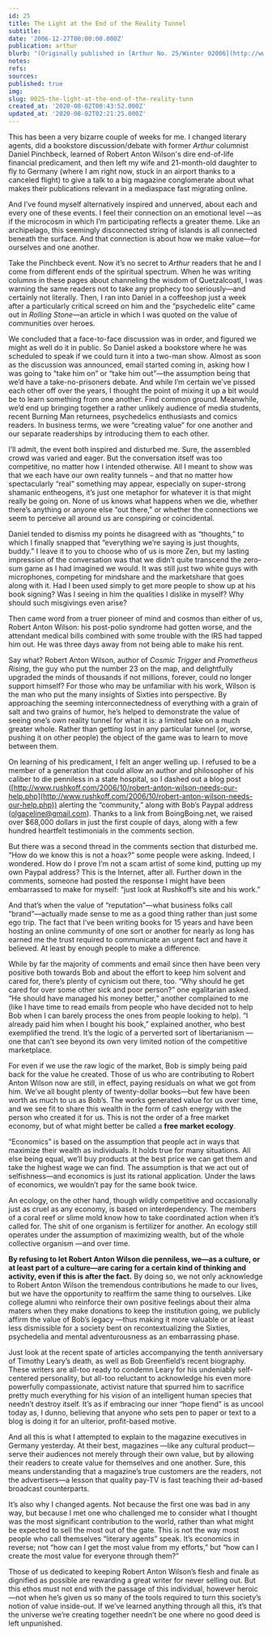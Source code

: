 ```yaml
---
id: 25
title: The Light at the End of the Reality Tunnel
subtitle: 
date: '2006-12-27T00:00:00.000Z'
publication: arthur
blurb: "(Originally published in [Arthur No. 25/Winter 02006](http://www.arthurmag.com/store/index.php?ID=31))"
notes: 
refs: 
sources: 
published: true
img: 
slug: 0025-the-light-at-the-end-of-the-reality-tunn
created_at: '2020-08-02T00:43:52.000Z'
updated_at: '2020-08-02T02:21:25.000Z'
---
```

This has been a very bizarre couple of weeks for me. I changed literary agents, did a bookstore discussion/debate with former *Arthur* columnist Daniel Pinchbeck, learned of Robert Anton Wilson's dire end-of-life financial predicament, and then left my wife and 21-month-old daughter to fly to Germany (where I am right now, stuck in an airport thanks to a canceled flight) to give a talk to a big magazine conglomerate about what makes their publications relevant in a mediaspace fast migrating online.

And I’ve found myself alternatively inspired and unnerved, about each and every one of these events. I feel their connection on an emotional level —as if the microcosm in which I’m participating reflects a greater theme. Like an archipelago, this seemingly disconnected string of islands is all connected beneath the surface. And that connection is about how we make value—for ourselves and one another.

Take the Pinchbeck event. Now it’s no secret to *Arthur* readers that he and I come from different ends of the spiritual spectrum. When he was writing columns in these pages about channeling the wisdom of Quetzalcoatl, I was warning the same readers not to take any prophecy too seriously—and certainly not literally. Then, I ran into Daniel in a coffeeshop just a week after a particularly critical screed on him and the “psychedelic elite” came out in *Rolling Stone*—an article in which I was quoted on the value of communities over heroes.

We concluded that a face-to-face discussion was in order, and figured we might as well do it in public. So Daniel asked a bookstore where he was scheduled to speak if we could turn it into a two-man show. Almost as soon as the discussion was announced, email started coming in, asking how I was going to “take him on” or “take him out”—the assumption being that we’d have a take-no-prisoners debate. And while I’m certain we’ve pissed each other off over the years, I thought the point of mixing it up a bit would be to learn something from one another. Find common ground. Meanwhile, we’d end up bringing together a rather unlikely audience of media students, recent Burning Man returnees, psychedelics enthusiasts and comics readers. In business terms, we were “creating value” for one another and our separate readerships by introducing them to each other.

I’ll admit, the event both inspired and disturbed me. Sure, the assembled crowd was varied and eager. But the conversation itself was too competitive, no matter how I intended otherwise. All I meant to show was that we each have our own reality tunnels – and that no matter how spectacularly “real” something may appear, especially on super-strong shamanic entheogens, it’s just one metaphor for whatever it is that might really be going on. None of us knows what happens when we die, whether there’s anything or anyone else “out there,” or whether the connections we seem to perceive all around us are conspiring or coincidental.

Daniel tended to dismiss my points he disagreed with as “thoughts,” to which I finally snapped that “everything we’re saying is just thoughts, buddy.” I leave it to you to choose who of us is more Zen, but my lasting impression of the conversation was that we didn’t quite transcend the zero-sum game as I had imagined we would. It was still just two white guys with microphones, competing for mindshare and the marketshare that goes along with it. Had I been used simply to get more people to show up at his book signing? Was I seeing in him the qualities I dislike in myself? Why should such misgivings even arise?

Then came word from a truer pioneer of mind and cosmos than either of us, Robert Anton Wilson: his post-polio syndrome had gotten worse, and the attendant medical bills combined with some trouble with the IRS had tapped him out. He was three days away from not being able to make his rent.

Say what? Robert Anton Wilson, author of *Cosmic Trigger* and *Prometheus Rising*, the guy who put the number 23 on the map, and delightfully upgraded the minds of thousands if not millions, forever, could no longer support himself? For those who may be unfamiliar with his work, Wilson is the man who put the many insights of Sixties into perspective. By approaching the seeming interconnectedness of everything with a grain of salt and two grains of humor, he’s helped to demonstrate the value of seeing one’s own reality tunnel for what it is: a limited take on a much greater whole. Rather than getting lost in any particular tunnel (or, worse, pushing it on other people) the object of the game was to learn to move between them.

On learning of his predicament, I felt an anger welling up. I refused to be a member of a generation that could allow an author and philosopher of his caliber to die penniless in a state hospital, so I dashed out a blog post ([http://www.rushkoff.com/2006/10/robert-anton-wilson-needs-our-help.php](http://www.rushkoff.com/2006/10/robert-anton-wilson-needs-our-help.php)) alerting the “community,” along with Bob’s Paypal address (olgaceline@gmail.com). Thanks to a link from BoingBoing.net, we raised over $68,000 dollars in just the first couple of days, along with a few hundred heartfelt testimonials in the comments section.

But there was a second thread in the comments section that disturbed me. “How do we know this is not a hoax?” some people were asking. Indeed, I wondered. How do I prove I’m not a scam artist of some kind, putting up my own Paypal address? This is the Internet, after all. Further down in the comments, someone had posted the response I might have been embarrassed to make for myself: “just look at Rushkoff’s site and his work.”

And that’s when the value of “reputation”—what business folks call “brand”—actually made sense to me as a good thing rather than just some ego trip. The fact that I’ve been writing books for 15 years and have been hosting an online community of one sort or another for nearly as long has earned me the trust required to communicate an urgent fact and have it believed. At least by enough people to make a difference.

While by far the majority of comments and email since then have been very positive both towards Bob and about the effort to keep him solvent and cared for, there’s plenty of cynicism out there, too. “Why should he get cared for over some other sick and poor person?” one egalitarian asked. “He should have managed his money better,” another complained to me (like I have time to read emails from people who have decided not to help Bob when I can barely process the ones from people looking to help). “I already paid him when I bought his book,” explained another, who best exemplified the trend. It’s the logic of a perverted sort of libertarianism —one that can’t see beyond its own very limited notion of the competitive marketplace.

For even if we use the raw logic of the market, Bob is simply being paid back for the value he created. Those of us who are contributing to Robert Anton Wilson now are still, in effect, paying residuals on what we got from him. We’ve all bought plenty of twenty-dollar books—but few have been worth as much to us as Bob’s. The works generated value for us over time, and we see fit to share this wealth in the form of cash energy with the person who created it for us. This is not the order of a free market economy, but of what might better be called a **free market ecology**.

“Economics” is based on the assumption that people act in ways that maximize their wealth as individuals. It holds true for many situations. All else being equal, we’ll buy products at the best price we can get them and take the highest wage we can find. The assumption is that we act out of selfishness—and economics is just its rational application. Under the laws of economics, we wouldn’t pay for the same book twice.

An ecology, on the other hand, though wildly competitive and occasionally just as cruel as any economy, is based on interdependency. The members of a coral reef or slime mold know how to take coordinated action when it’s called for. The shit of one organism is fertilizer for another. An ecology still operates under the assumption of maximizing wealth, but of the whole collective organism —and over time.

**By refusing to let Robert Anton Wilson die penniless, we—as a culture, or at least part of a culture—are caring for a certain kind of thinking and activity, even if this is after the fact.** By doing so, we not only acknowledge to Robert Anton Wilson the tremendous contributions he made to our lives, but we have the opportunity to reaffirm the same thing to ourselves. Like college alumni who reinforce their own positive feelings about their alma maters when they make donations to keep the institution going, we publicly affirm the value of Bob’s legacy —thus making it more valuable or at least less dismissible for a society bent on recontextualizing the Sixties, psychedelia and mental adventurousness as an embarrassing phase.

Just look at the recent spate of articles accompanying the tenth anniversary of Timothy Leary’s death, as well as Bob Greenfield’s recent biography. These writers are all-too ready to condemn Leary for his undeniably self-centered personality, but all-too reluctant to acknowledge his even more powerfully compassionate, activist nature that spurred him to sacrifice pretty much everything for his vision of an intelligent human species that needn’t destroy itself. It’s as if embracing our inner “hope fiend” is as uncool today as, I dunno, believing that anyone who sets pen to paper or text to a blog is doing it for an ulterior, profit-based motive.

And all this is what I attempted to explain to the magazine executives in Germany yesterday. At their best, magazines —like any cultural product—serve their audiences not merely through their own value, but by allowing their readers to create value for themselves and one another. Sure, this means understanding that a magazine’s true customers are the readers, not the advertisers—a lesson that quality pay-TV is fast teaching their ad-based broadcast counterparts.

It’s also why I changed agents. Not because the first one was bad in any way, but because I met one who challenged me to consider what I thought was the most significant contribution to the world, rather than what might be expected to sell the most out of the gate. This is not the way most people who call themselves “literary agents” speak. It’s economics in reverse; not “how can I get the most value from my efforts,” but “how can I create the most value for everyone through them?”

Those of us dedicated to keeping Robert Anton Wilson’s flesh and finale as dignified as possible are rewarding a great writer for never selling out. But this ethos must not end with the passage of this individual, however heroic—not when he’s given us so many of the tools required to turn this society’s notion of value inside-out. If we’ve learned anything through all this, it’s that the universe we’re creating together needn’t be one where no good deed is left unpunished.
